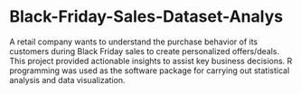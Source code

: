 # Black-Friday-Sales-Dataset-Analys
A retail company wants to understand the purchase behavior of its customers during Black Friday sales to create personalized offers/deals. This project provided actionable insights to assist key business decisions. R programming was used as the software package for carrying out statistical analysis and data visualization.

